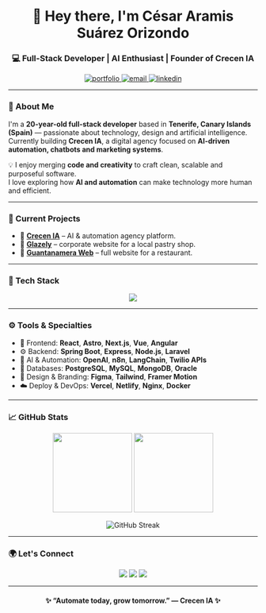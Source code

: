 <!-- Banner principal -->
<h1 align="center">👋 Hey there, I'm <strong>César Aramis Suárez Orizondo</strong></h1>
<h3 align="center">💻 Full-Stack Developer | AI Enthusiast | Founder of Crecen IA</h3>

<p align="center">
  <a href="https://ceradev.com" target="_blank">
    <img src="https://img.shields.io/badge/Portfolio-cera.dev-3d2bff?style=for-the-badge&logo=vercel&logoColor=white" alt="portfolio"/>
  </a>
  <a href="mailto:suarezorizondocesararamis@gmail.com">
    <img src="https://img.shields.io/badge/Email-Contact-blueviolet?style=for-the-badge&logo=gmail&logoColor=white" alt="email"/>
  </a>
  <a href="https://www.linkedin.com/in/césar-aramis-suárez-orizondo" target="_blank">
    <img src="https://img.shields.io/badge/LinkedIn-Profile-6b7aff?style=for-the-badge&logo=linkedin&logoColor=white" alt="linkedin"/>
  </a>
</p>

---

### 🧠 About Me

I'm a **20-year-old full-stack developer** based in **Tenerife, Canary Islands (Spain)** — passionate about technology, design and artificial intelligence.  
Currently building **Crecen IA**, a digital agency focused on **AI-driven automation, chatbots and marketing systems**.

💡 I enjoy merging **code and creativity** to craft clean, scalable and purposeful software.  
I love exploring how **AI and automation** can make technology more human and efficient.

---

### 🔭 Current Projects
- 🧩 **[Crecen IA](https://github.com/crecen-ia)** – AI & automation agency platform.  
- 🍰 **[Glazely](https://github.com/ceradev/glazely)** – corporate website for a local pastry shop.  
- 🍗 **[Guantanamera Web](https://github.com/ceradev/bar-guantanamera-web)** – full website for a restaurant.  

---

### 🧰 Tech Stack
<p align="center">
  <img src="https://skillicons.dev/icons?i=html,css,js,ts,react,nextjs,vue,astro,angular,tailwind,bootstrap,nodejs,express,java,spring,python,php,laravel,postgres,mysql,mongodb,nginx,docker,git,figma,linux" />
</p>

---

### ⚙️ Tools & Specialties
- 🚀 Frontend: **React**, **Astro**, **Next.js**, **Vue**, **Angular**  
- ⚙️ Backend: **Spring Boot**, **Express**, **Node.js**, **Laravel**  
- 🤖 AI & Automation: **OpenAI**, **n8n**, **LangChain**, **Twilio APIs**  
- 💾 Databases: **PostgreSQL**, **MySQL**, **MongoDB**, **Oracle**  
- 🎨 Design & Branding: **Figma**, **Tailwind**, **Framer Motion**  
- ☁️ Deploy & DevOps: **Vercel**, **Netlify**, **Nginx**, **Docker**

---

### 📈 GitHub Stats
<p align="center">
  <img src="https://github-readme-stats.vercel.app/api?username=ceradev&show_icons=true&theme=tokyonight&hide_border=true" height="160px"/>
  <img src="https://github-readme-stats.vercel.app/api/top-langs/?username=ceradev&layout=compact&theme=tokyonight&hide_border=true" height="160px"/>
</p>

<p align="center">
  <img src="https://streak-stats.demolab.com?user=ceradev&theme=tokyonight&hide_border=true" alt="GitHub Streak"/>
</p>

---

### 🌍 Let's Connect
<p align="center">
  <a href="https://www.linkedin.com/in/césar-aramis-suárez-orizondo"><img src="https://img.shields.io/badge/LinkedIn-César_Aramis_Suárez_Orizondo-3d2bff?style=for-the-badge&logo=linkedin&logoColor=white"/></a>
  <a href="https://ceradev.com"><img src="https://img.shields.io/badge/Website-cera.dev-6b7aff?style=for-the-badge&logo=vercel&logoColor=white"/></a>
  <a href="mailto:suarezorizondocesararamis@gmail.com"><img src="https://img.shields.io/badge/Email-Contact-8b9aff?style=for-the-badge&logo=gmail&logoColor=white"/></a>
</p>

---

<h4 align="center">✨ “Automate today, grow tomorrow.” — Crecen IA ✨</h4>

